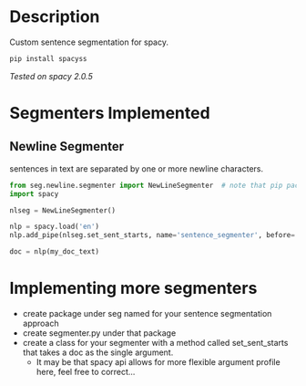 # Description
Custom sentence segmentation for spacy.

```bash
pip install spacyss
```

*Tested on spacy 2.0.5*

# Segmenters Implemented
## Newline Segmenter
sentences in text are separated by one or more newline characters.


```python
from seg.newline.segmenter import NewLineSegmenter  # note that pip package is called spacyss
import spacy

nlseg = NewLineSegmenter()

nlp = spacy.load('en')
nlp.add_pipe(nlseg.set_sent_starts, name='sentence_segmenter', before='parser')

doc = nlp(my_doc_text)
```

# Implementing more segmenters
* create package under seg named for your sentence segmentation approach
* create segmenter.py under that package
* create a class for your segmenter with a method called set_sent_starts that takes a doc as the single argument.
  * It may be that spacy api allows for more flexible argument profile here, feel free to correct...
